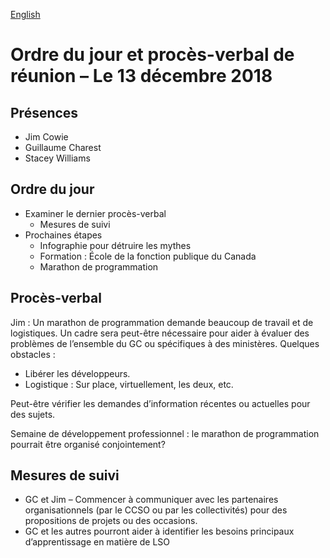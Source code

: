 [English](https://github.com/canada-ca/OS-Advisory_Conseil-SO/blob/master/en/Working_Group_People/2018-12-13.md#meeting-agenda-and-minutes---2018-12-13)

# Ordre du jour et procès-verbal de réunion – Le 13 décembre 2018

## Présences
* Jim Cowie
* Guillaume Charest
* Stacey Williams

## Ordre du jour
* Examiner le dernier procès-verbal
  * Mesures de suivi
* Prochaines étapes
  * Infographie pour détruire les mythes
  * Formation : École de la fonction publique du Canada
  * Marathon de programmation
  
## Procès-verbal
Jim : Un marathon de programmation demande beaucoup de travail et de logistiques. Un cadre sera peut-être nécessaire pour aider à évaluer des problèmes de l’ensemble du GC ou spécifiques à des ministères. Quelques obstacles :
* Libérer les développeurs.
* Logistique : Sur place, virtuellement, les deux, etc. 

Peut-être vérifier les demandes d’information récentes ou actuelles pour des sujets. 

Semaine de développement professionnel : le marathon de programmation pourrait être organisé conjointement?

## Mesures de suivi
* GC et Jim – Commencer à communiquer avec les partenaires organisationnels (par le CCSO ou par les collectivités) pour des propositions de projets ou des occasions. 
* GC et les autres pourront aider à identifier les besoins principaux d’apprentissage en matière de LSO 
